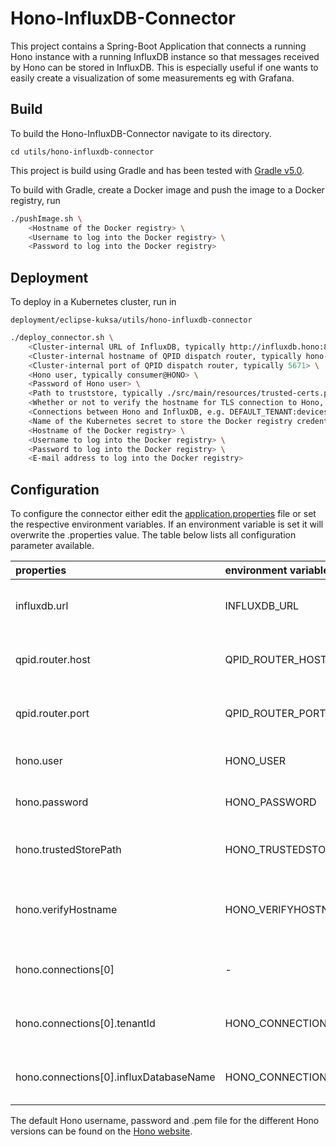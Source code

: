 <!--
******************************************************************************
Copyright (c) 2017 Bosch Software Innovations GmbH.

All rights reserved. This program and the accompanying materials
are made available under the terms of the Eclipse Public License v2.0
which accompanies this distribution, and is available at
https://www.eclipse.org/org/documents/epl-2.0/index.php

Contributors:
     Johannes Kristan (Bosch Software Innovations GmbH) - initial API and functionality
*****************************************************************************
-->

# Hono-InfluxDB-Connector

This project contains a Spring-Boot Application that connects a running Hono instance with a running InfluxDB instance
so that messages received by Hono can be stored in InfluxDB. This is especially useful if one wants
to easily create a visualization of some measurements eg with Grafana.

## Build 

To build the Hono-InfluxDB-Connector navigate to its directory.

`cd utils/hono-influxdb-connector`

This project is build using Gradle and has been tested with [Gradle v5.0](https://github.com/gradle/gradle/releases/tag/v5.0.0).

To build with Gradle, create a Docker image and push the image to a Docker registry, 
run

```bash
./pushImage.sh \
    <Hostname of the Docker registry> \
    <Username to log into the Docker registry> \
    <Password to log into the Docker registry>
```

## Deployment

To deploy in a Kubernetes cluster, run in 

`deployment/eclipse-kuksa/utils/hono-influxdb-connector`

```bash
./deploy_connector.sh \
    <Cluster-internal URL of InfluxDB, typically http://influxdb.hono:8086> \
    <Cluster-internal hostname of QPID dispatch router, typically hono-dispatch-router-ext.hono> \
    <Cluster-internal port of QPID dispatch router, typically 5671> \
    <Hono user, typically consumer@HONO> \
    <Password of Hono user> \
    <Path to truststore, typically ./src/main/resources/trusted-certs.pem> \
    <Whether or not to verify the hostname for TLS connection to Hono, should be true> \
    <Connections between Hono and InfluxDB, e.g. DEFAULT_TENANT:devices,otherTenant:nameOfOtherInfluxDatabase> \
    <Name of the Kubernetes secret to store the Docker registry credentials in> \
    <Hostname of the Docker registry> \
    <Username to log into the Docker registry> \
    <Password to log into the Docker registry> \
    <E-mail address to log into the Docker registry>
```

## Configuration

To configure the connector either edit the [application.properties](src/main/resources/application.properties) file or set the respective environment variables.
If an environment variable is set it will overwrite the .properties value.
The table below lists all configuration parameter available.

|properties                              |environment variable                 |description                                                 |
|:---------------------------------------|:------------------------------------|:-----------------------------------------------------------|
|influxdb.url                            |INFLUXDB_URL                         |url of the influxDB instance to connect to                  |
|qpid.router.host                        |QPID_ROUTER_HOST                     |url to the instance of the qpid dispatch router             |
|qpid.router.port                        |QPID_ROUTER_PORT                     |port to the instance of the qpid dispatch router            |
|hono.user                               |HONO_USER                            |username to authenticate with Hono                          |
|hono.password                           |HONO_PASSWORD                        |password to authenticate with Hono                          |
|hono.trustedStorePath                   |HONO_TRUSTEDSTOREPATH                |path to the .pem file to connect to Hono                    |
|hono.verifyHostname                     |HONO_VERIFYHOSTNAME                  |`true` to ensure that qpid.router.host is in TLS certificate|
|hono.connections\[0\]                   |-                                    |you may specify >= 1 connections (see below)                |
|hono.connections\[0\].tenantId          |HONO_CONNECTIONS_0_TENANTID          |tenant id used to read from Hono (array element)            |
|hono.connections\[0\].influxDatabaseName|HONO_CONNECTIONS_0_INFLUXDATABASENAME|name of the database to write to (array element)            |


The default Hono username, password and .pem file for the different Hono versions can be found on the [Hono website](https://www.eclipse.org/hono/).
